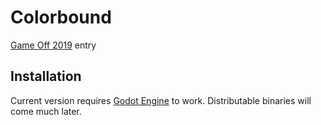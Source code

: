 # Colorbound

[Game Off 2019](https://itch.io/jam/game-off-2019) entry

## Installation

Current version requires [Godot Engine](https://godotengine.org/) to work.
Distributable binaries will come much later.
